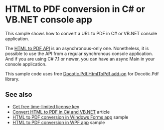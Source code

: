 # HTML to PDF conversion in C# or VB.NET console app
This sample shows how to convert a URL to PDF in C# or VB.NET console application.

The [HTML to PDF API](https://bitmiracle.com/pdf-library/api/htmltopdf/bitmiracle-docotic-pdf-htmltopdf) is an asynchronous-only one. Nonetheless, it is possible to use the API from a regular synchronous console application. And if you are using C# 7.1 or newer, you can have an async Main in your console application.

This sample code uses free [Docotic.Pdf.HtmlToPdf add-on](https://www.nuget.org/packages/BitMiracle.Docotic.Pdf.HtmlToPdf/) for Docotic.Pdf library.

## See also
* [Get free time-limited license key](https://bitmiracle.com/pdf-library/download)
* [Convert HTML to PDF in C# and VB.NET](https://bitmiracle.com/pdf-library/html-pdf/convert) article
* [HTML to PDF conversion in Windows Forms app](/Samples/HtmlToPdf/HtmlToPdfWindowsForms) sample
* [HTML to PDF conversion in WPF app](/Samples/HtmlToPdf/HtmlToPdfWpf) sample